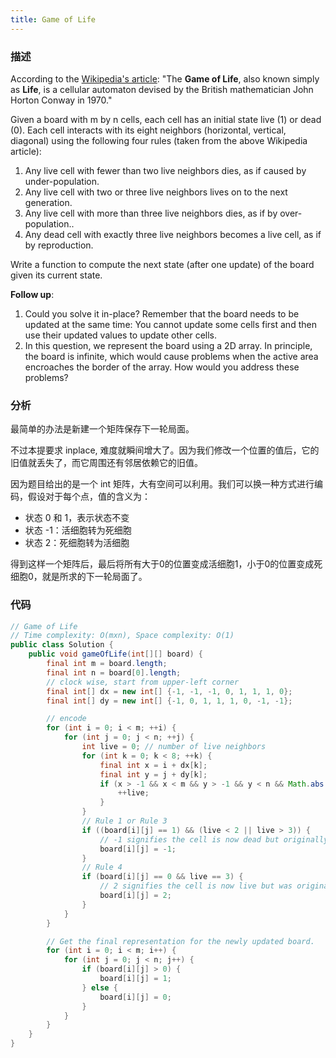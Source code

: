 ```yaml
---
title: Game of Life
---
```


### 描述

According to the [Wikipedia's article](https://en.wikipedia.org/wiki/Conway%27s_Game_of_Life): "The **Game of Life**, also known simply as **Life**, is a cellular automaton devised by the British mathematician John Horton Conway in 1970."

Given a board with m by n cells, each cell has an initial state live (1) or dead (0). Each cell interacts with its eight neighbors (horizontal, vertical, diagonal) using the following four rules (taken from the above Wikipedia article):

1. Any live cell with fewer than two live neighbors dies, as if caused by under-population.
1. Any live cell with two or three live neighbors lives on to the next generation.
1. Any live cell with more than three live neighbors dies, as if by over-population..
1. Any dead cell with exactly three live neighbors becomes a live cell, as if by reproduction.

Write a function to compute the next state (after one update) of the board given its current state.

**Follow up**:

1. Could you solve it in-place? Remember that the board needs to be updated at the same time: You cannot update some cells first and then use their updated values to update other cells.
2. In this question, we represent the board using a 2D array. In principle, the board is infinite, which would cause problems when the active area encroaches the border of the array. How would you address these problems?

### 分析

最简单的办法是新建一个矩阵保存下一轮局面。

不过本提要求 inplace, 难度就瞬间增大了。因为我们修改一个位置的值后，它的旧值就丢失了，而它周围还有邻居依赖它的旧值。

因为题目给出的是一个 int 矩阵，大有空间可以利用。我们可以换一种方式进行编码，假设对于每个点，值的含义为：

- 状态 0 和 1，表示状态不变
- 状态 -1：活细胞转为死细胞
- 状态 2：死细胞转为活细胞

得到这样一个矩阵后，最后将所有大于0的位置变成活细胞1，小于0的位置变成死细胞0，就是所求的下一轮局面了。

### 代码

```java
// Game of Life
// Time complexity: O(mxn), Space complexity: O(1)
public class Solution {
    public void gameOfLife(int[][] board) {
        final int m = board.length;
        final int n = board[0].length;
        // clock wise, start from upper-left corner
        final int[] dx = new int[] {-1, -1, -1, 0, 1, 1, 1, 0};
        final int[] dy = new int[] {-1, 0, 1, 1, 1, 0, -1, -1};

        // encode
        for (int i = 0; i < m; ++i) {
            for (int j = 0; j < n; ++j) {
                int live = 0; // number of live neighbors
                for (int k = 0; k < 8; ++k) {
                    final int x = i + dx[k];
                    final int y = j + dy[k];
                    if (x > -1 && x < m && y > -1 && y < n && Math.abs(board[x][y]) == 1) {
                        ++live;
                    }
                }
                // Rule 1 or Rule 3
                if ((board[i][j] == 1) && (live < 2 || live > 3)) {
                    // -1 signifies the cell is now dead but originally was live.
                    board[i][j] = -1;
                }
                // Rule 4
                if (board[i][j] == 0 && live == 3) {
                    // 2 signifies the cell is now live but was originally dead.
                    board[i][j] = 2;
                }
            }
        }

        // Get the final representation for the newly updated board.
        for (int i = 0; i < m; i++) {
            for (int j = 0; j < n; j++) {
                if (board[i][j] > 0) {
                    board[i][j] = 1;
                } else {
                    board[i][j] = 0;
                }
            }
        }
    }
}
```
